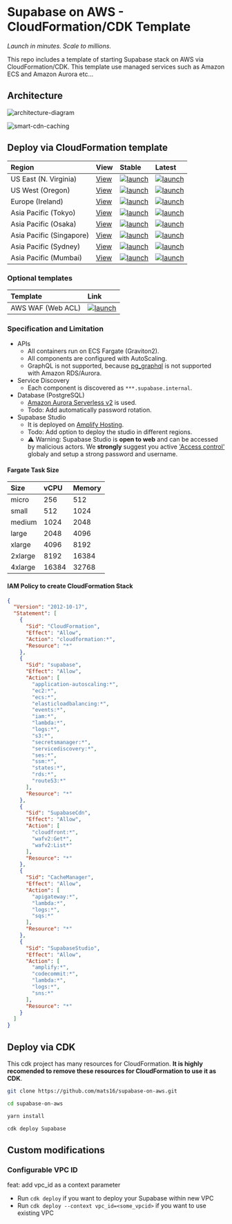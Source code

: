 # Supabase on AWS - CloudFormation/CDK Template

_Launch in minutes. Scale to millions._

This repo includes a template of starting Supabase stack on AWS via CloudFormation/CDK. This template use managed services such as Amazon ECS and Amazon Aurora etc...

## Architecture

![architecture-diagram](docs/images/architecture-diagram.png)

![smart-cdn-caching](docs/images/smart-cdn-caching.png)

## Deploy via CloudFormation template

| Region | View | Stable | Latest |
|:--|:--|:--|:--|
| US East (N. Virginia) | [View][us-east-1] | [![launch][launch]][stable-us-east-1] | [![launch][launch]][latest-us-east-1] |
| US West (Oregon) | [View][us-west-2] | [![launch][launch]][stable-us-west-2] | [![launch][launch]][latest-us-west-2] |
| Europe (Ireland) | [View][eu-west-1] | [![launch][launch]][stable-eu-west-1] | [![launch][launch]][latest-eu-west-1] |
| Asia Pacific (Tokyo) | [View][ap-northeast-1] | [![launch][launch]][stable-ap-northeast-1] | [![launch][launch]][latest-ap-northeast-1] |
| Asia Pacific (Osaka) | [View][ap-northeast-3] | [![launch][launch]][stable-ap-northeast-3] | [![launch][launch]][latest-ap-northeast-3] |
| Asia Pacific (Singapore) | [View][ap-southeast-1] | [![launch][launch]][stable-ap-southeast-1] | [![launch][launch]][latest-ap-southeast-1] |
| Asia Pacific (Sydney) | [View][ap-southeast-2] | [![launch][launch]][stable-ap-southeast-2] | [![launch][launch]][latest-ap-southeast-2] |
| Asia Pacific (Mumbai) | [View][ap-south-1] | [![launch][launch]][stable-ap-south-1] | [![launch][launch]][latest-ap-south-1] |

[launch]: https://s3.amazonaws.com/cloudformation-examples/cloudformation-launch-stack.png

[us-east-1]: https://supabase-on-aws-us-east-1.s3.amazonaws.com/stable/Supabase.template.json
[us-west-2]: https://supabase-on-aws-us-west-2.s3.amazonaws.com/stable/Supabase.template.json
[eu-west-1]: https://supabase-on-aws-eu-west-1.s3.amazonaws.com/stable/Supabase.template.json
[ap-northeast-1]: https://supabase-on-aws-ap-northeast-1.s3.amazonaws.com/stable/Supabase.template.json
[ap-northeast-3]: https://supabase-on-aws-ap-northeast-3.s3.amazonaws.com/stable/Supabase.template.json
[ap-southeast-1]: https://supabase-on-aws-ap-southeast-1.s3.amazonaws.com/stable/Supabase.template.json
[ap-southeast-2]: https://supabase-on-aws-ap-southeast-2.s3.amazonaws.com/stable/Supabase.template.json
[ap-south-1]: https://supabase-on-aws-ap-south-1.s3.amazonaws.com/stable/Supabase.template.json

[stable-us-east-1]: https://us-east-1.console.aws.amazon.com/cloudformation/home#/stacks/create/review?stackName=Supabase&templateURL=https://supabase-on-aws-us-east-1.s3.amazonaws.com/stable/Supabase.template.json&param_SesRegion=us-east-1
[stable-us-west-2]: https://us-west-2.console.aws.amazon.com/cloudformation/home#/stacks/create/review?stackName=Supabase&templateURL=https://supabase-on-aws-us-west-2.s3.amazonaws.com/stable/Supabase.template.json&param_SesRegion=us-west-2
[stable-eu-west-1]: https://eu-west-1.console.aws.amazon.com/cloudformation/home#/stacks/create/review?stackName=Supabase&templateURL=https://supabase-on-aws-eu-west-1.s3.amazonaws.com/stable/Supabase.template.json&param_SesRegion=eu-west-1
[stable-ap-northeast-1]: https://ap-northeast-1.console.aws.amazon.com/cloudformation/home#/stacks/create/review?stackName=Supabase&templateURL=https://supabase-on-aws-ap-northeast-1.s3.amazonaws.com/stable/Supabase.template.json&param_SesRegion=ap-northeast-1
[stable-ap-northeast-3]: https://ap-northeast-3.console.aws.amazon.com/cloudformation/home#/stacks/create/review?stackName=Supabase&templateURL=https://supabase-on-aws-ap-northeast-3.s3.amazonaws.com/stable/Supabase.template.json&param_SesRegion=ap-northeast-3
[stable-ap-southeast-1]: https://ap-southeast-1.console.aws.amazon.com/cloudformation/home#/stacks/create/review?stackName=Supabase&templateURL=https://supabase-on-aws-ap-southeast-1.s3.amazonaws.com/stable/Supabase.template.json&param_SesRegion=ap-southeast-1
[stable-ap-southeast-2]: https://ap-southeast-2.console.aws.amazon.com/cloudformation/home#/stacks/create/review?stackName=Supabase&templateURL=https://supabase-on-aws-ap-southeast-2.s3.amazonaws.com/stable/Supabase.template.json&param_SesRegion=ap-southeast-2
[stable-ap-south-1]: https://ap-south-1.console.aws.amazon.com/cloudformation/home#/stacks/create/review?stackName=Supabase&templateURL=https://supabase-on-aws-ap-south-1.s3.amazonaws.com/stable/Supabase.template.json&param_SesRegion=ap-south-1

[latest-us-east-1]: https://us-east-1.console.aws.amazon.com/cloudformation/home#/stacks/create/review?stackName=Supabase&templateURL=https://supabase-on-aws-us-east-1.s3.amazonaws.com/latest/Supabase.template.json&param_SesRegion=us-east-1
[latest-us-west-2]: https://us-west-2.console.aws.amazon.com/cloudformation/home#/stacks/create/review?stackName=Supabase&templateURL=https://supabase-on-aws-us-west-2.s3.amazonaws.com/latest/Supabase.template.json&param_SesRegion=us-west-2
[latest-eu-west-1]: https://eu-west-1.console.aws.amazon.com/cloudformation/home#/stacks/create/review?stackName=Supabase&templateURL=https://supabase-on-aws-eu-west-1.s3.amazonaws.com/latest/Supabase.template.json&param_SesRegion=eu-west-1
[latest-ap-northeast-1]: https://ap-northeast-1.console.aws.amazon.com/cloudformation/home#/stacks/create/review?stackName=Supabase&templateURL=https://supabase-on-aws-ap-northeast-1.s3.amazonaws.com/latest/Supabase.template.json&param_SesRegion=ap-northeast-1
[latest-ap-northeast-3]: https://ap-northeast-3.console.aws.amazon.com/cloudformation/home#/stacks/create/review?stackName=Supabase&templateURL=https://supabase-on-aws-ap-northeast-3.s3.amazonaws.com/latest/Supabase.template.json&param_SesRegion=ap-northeast-3
[latest-ap-southeast-1]: https://ap-southeast-1.console.aws.amazon.com/cloudformation/home#/stacks/create/review?stackName=Supabase&templateURL=https://supabase-on-aws-ap-southeast-1.s3.amazonaws.com/latest/Supabase.template.json&param_SesRegion=ap-southeast-1
[latest-ap-southeast-2]: https://ap-southeast-2.console.aws.amazon.com/cloudformation/home#/stacks/create/review?stackName=Supabase&templateURL=https://supabase-on-aws-ap-southeast-2.s3.amazonaws.com/latest/Supabase.template.json&param_SesRegion=ap-southeast-2
[latest-ap-south-1]: https://ap-south-1.console.aws.amazon.com/cloudformation/home#/stacks/create/review?stackName=Supabase&templateURL=https://supabase-on-aws-ap-south-1.s3.amazonaws.com/latest/Supabase.template.json&param_SesRegion=ap-south-1

### Optional templates

| Template | Link |
|:--|:--|
| AWS WAF (Web ACL) | [![launch][launch]][waf-latest] |

[waf-latest]: https://us-east-1.console.aws.amazon.com/cloudformation/home#/stacks/create/review?stackName=SupabaseWaf&templateURL=https://supabase-on-aws-us-east-1.s3.amazonaws.com/latest/SupabaseWaf.template.json

### Specification and Limitation

- APIs
  - All containers run on ECS Fargate (Graviton2).
  - All components are configured with AutoScaling.
  - GraphQL is not supported, because [pg_graphql](https://github.com/supabase/pg_graphql) is not supported with Amazon RDS/Aurora.
- Service Discovery
  - Each component is discovered as `***.supabase.internal`.
- Database (PostgreSQL)
  - [Amazon Aurora Serverless v2](https://aws.amazon.com/rds/aurora/serverless/) is used.
  - Todo: Add automatically password rotation.
- Supabase Studio
  - It is deployed on [Amplify Hosting](https://aws.amazon.com/amplify/hosting/).
  - Todo: Add option to deploy the studio in different regions.
  - ⚠️ Warning: Supabase Studio is **open to web** and can be accessed by malicious actors. We **strongly** suggest you active ['Access control'](https://docs.aws.amazon.com/amplify/latest/userguide/access-control.html) globaly and setup a strong password and username.

#### Fargate Task Size

| Size | vCPU | Memory |
|:--|:--|:--|
| micro | 256 | 512 |
| small | 512 | 1024 |
| medium | 1024 | 2048 |
| large | 2048 | 4096 |
| xlarge | 4096 | 8192 |
| 2xlarge | 8192 | 16384 |
| 4xlarge | 16384 | 32768 |

#### IAM Policy to create CloudFormation Stack

```json
{
  "Version": "2012-10-17",
  "Statement": [
    {
      "Sid": "CloudFormation",
      "Effect": "Allow",
      "Action": "cloudformation:*",
      "Resource": "*"
    },
    {
      "Sid": "supabase",
      "Effect": "Allow",
      "Action": [
        "application-autoscaling:*",
        "ec2:*",
        "ecs:*",
        "elasticloadbalancing:*",
        "events:*",
        "iam:*",
        "lambda:*",
        "logs:*",
        "s3:*",
        "secretsmanager:*",
        "servicediscovery:*",
        "ses:*",
        "ssm:*",
        "states:*",
        "rds:*",
        "route53:*"
      ],
      "Resource": "*"
    },
    {
      "Sid": "SupabaseCdn",
      "Effect": "Allow",
      "Action": [
        "cloudfront:*",
        "wafv2:Get*",
        "wafv2:List*"
      ],
      "Resource": "*"
    },
    {
      "Sid": "CacheManager",
      "Effect": "Allow",
      "Action": [
        "apigateway:*",
        "lambda:*",
        "logs:*",
        "sqs:*"
      ],
      "Resource": "*"
    },
    {
      "Sid": "SupabaseStudio",
      "Effect": "Allow",
      "Action": [
        "amplify:*",
        "codecommit:*",
        "lambda:*",
        "logs:*",
        "sns:*"
      ],
      "Resource": "*"
    }
  ]
}
```

## Deploy via CDK

This cdk project has many resources for CloudFormation. **It is highly recomended to remove these resources for CloudFormation to use it as CDK**.

```bash
git clone https://github.com/mats16/supabase-on-aws.git

cd supabase-on-aws

yarn install

cdk deploy Supabase
```

## Custom modifications

### Configurable VPC ID

feat: add vpc_id as a context parameter

- Run `cdk deploy` if you want to deploy your Supabase within new VPC
- Run `cdk deploy --context vpc_id=<some_vpcid>` if you want to use existing VPC
